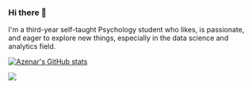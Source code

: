 ### Hi there 👋

I'm a third-year self-taught Psychology student who likes, is passionate, and eager to explore new things, especially in the data science and analytics field.

[![Azenar's GitHub stats](https://github-readme-stats.vercel.app/api?username=azenar&theme=material-palenight&show_icons=true)](https://github.com/anuraghazra/github-readme-stats)

![](https://komarev.com/ghpvc/?username=azenar&color=blueviolet&style=plastic&label=Profile+Views)